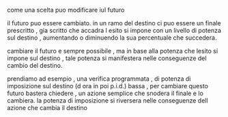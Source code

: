 come una scelta puo modificare iul futuro 

il futuro puo essere cambiato.
in un ramo del destino ci puo essere un finale prescritto , gia scritto che accadra 
l esito si impone con un livello di potenza sul destino , aumentando o diminuendo la sua percentuale che succedera.

cambiare il futuro e sempre possibile , ma in base alla potenza che lesito si impone sul destino , tale potenza si manifestera nelle conseguenze del cambio del destino.

prendiamo ad esempio , una verifica programmata , di potenza di imposizione sul destino (d ora in poi p.i.d.) bassa , per cambiare questo futuro bastera chiedere , un azione semplice che snodera il finale e lo cambiera.
la potenza di imposizione si riversera nelle conseguenze dell azione che cambia il destino  